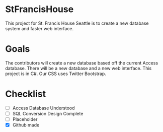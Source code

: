 # StFrancisHouse
This project for St. Francis House Seattle is to create a new database system and faster web interface.


# Goals
The contributors will create a new database based off the current Access database.
There will be a new database and a new web interface.
This project is in C#.
Our CSS uses Twitter Bootstrap.


# Checklist

- [ ] Access Database Understood 
- [ ] SQL Conversion Design Complete
- [ ] Placeholder
- [x] Github made
